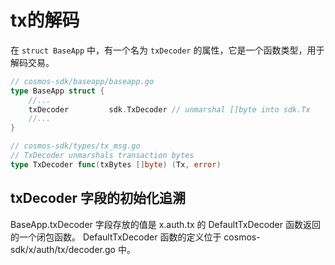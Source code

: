 
# tx的解码

在 `struct BaseApp` 中，有一个名为 `txDecoder` 的属性，它是一个函数类型，用于解码交易。

```go
// cosmos-sdk/baseapp/baseapp.go
type BaseApp struct {
    //...
	txDecoder         sdk.TxDecoder // unmarshal []byte into sdk.Tx
    //...
}

// cosmos-sdk/types/tx_msg.go
// TxDecoder unmarshals transaction bytes
type TxDecoder func(txBytes []byte) (Tx, error)
```

## txDecoder 字段的初始化追溯

BaseApp.txDecoder 字段存放的值是 x.auth.tx 的 DefaultTxDecoder 函数返回的一个闭包函数。
DefaultTxDecoder 函数的定义位于 cosmos-sdk/x/auth/tx/decoder.go 中。




